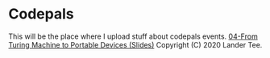 # Codepals
This will be the place where I upload stuff about codepals events.
[04-From Turing Machine to Portable Devices (Slides)](https://landertee.github.io/Codepals/Turing)
Copyright (C) 2020 Lander Tee.
